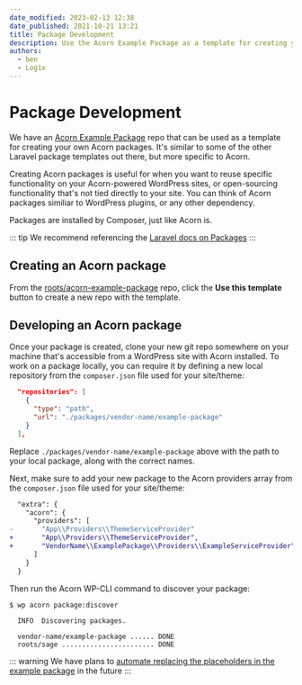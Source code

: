 ```yaml
---
date_modified: 2023-02-13 12:38
date_published: 2021-10-21 13:21
title: Package Development
description: Use the Acorn Example Package as a template for creating your own Acorn packages.
authors:
  - ben
  - Log1x
---
```


# Package Development

We have an [Acorn Example Package](https://github.com/roots/acorn-example-package) repo that can be used as a template for creating your own Acorn packages. It's similar to some of the other Laravel package templates out there, but more specific to Acorn.

Creating Acorn packages is useful for when you want to reuse specific functionality on your Acorn-powered WordPress sites, or open-sourcing functionality that's not tied directly to your site. You can think of Acorn packages similiar to WordPress plugins, or any other dependency.

Packages are installed by Composer, just like Acorn is.

::: tip
We recommend referencing the [Laravel docs on Packages](https://laravel.com/docs/9.x/packages)
:::

## Creating an Acorn package

From the [roots/acorn-example-package](https://github.com/roots/acorn-example-package) repo, click the **Use this template** button to create a new repo with the template.

## Developing an Acorn package

Once your package is created, clone your new git repo somewhere on your machine that's accessible from a WordPress site with Acorn installed. To work on a package locally, you can require it by defining a new local repository from the `composer.json` file used for your site/theme:

```json
  "repositories": [
    {
      "type": "path",
      "url": "./packages/vendor-name/example-package"
    }
  ],
```

Replace `./packages/vendor-name/example-package` above with the path to your local package, along with the correct names.

Next, make sure to add your new package to the Acorn providers array from the `composer.json` file used for your site/theme:

```diff
  "extra": {
    "acorn": {
      "providers": [
-       "App\\Providers\\ThemeServiceProvider"
+       "App\\Providers\\ThemeServiceProvider",
+       "VendorName\\ExamplePackage\\Providers\\ExampleServiceProvider"
      ]
    }
  }
```

Then run the Acorn WP-CLI command to discover your package: 

```shell
$ wp acorn package:discover

  INFO  Discovering packages.

  vendor-name/example-package ...... DONE
  roots/sage ....................... DONE
```

::: warning
We have plans to [automate replacing the placeholders in the example package](https://github.com/roots/acorn/issues/271) in the future
:::
